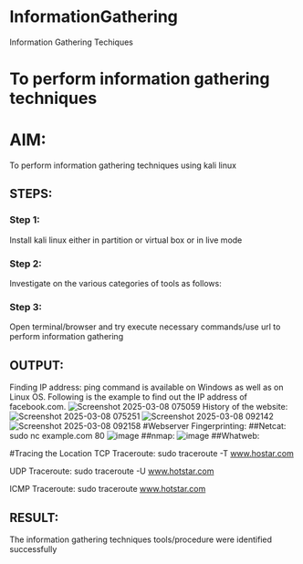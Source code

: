 # InformationGathering
Information Gathering Techiques

# To perform information gathering techniques

# AIM:

To perform information gathering techniques using kali linux 

## STEPS:

### Step 1:

Install kali linux either in partition or virtual box or in live mode

### Step 2:

Investigate on the various categories of tools as follows:

### Step 3:
Open terminal/browser and try execute necessary commands/use url to perform information gathering


## OUTPUT:
Finding IP address:
ping command is available on Windows as well as on Linux OS. Following is the example to find out the IP address of facebook.com.
![Screenshot 2025-03-08 075059](https://github.com/user-attachments/assets/b6dcf133-bd2b-448c-aeea-5e0cddf5ec37)
History of the website:
![Screenshot 2025-03-08 075251](https://github.com/user-attachments/assets/fa2ec307-3ca2-4660-a180-dd301e96c2f2)
![Screenshot 2025-03-08 092142](https://github.com/user-attachments/assets/76c02447-25cf-4e04-a6fa-a160f7871790)
![Screenshot 2025-03-08 092158](https://github.com/user-attachments/assets/abc5c057-8f26-49e3-8ece-bf763180e4c5)
#Webserver Fingerprinting:
##Netcat:
sudo nc example.com 80
![image](https://github.com/user-attachments/assets/8845e947-47ce-455c-935e-1ba2d962a0b4)
##nmap:
![image](https://github.com/user-attachments/assets/ba6276bf-5d9b-4728-98eb-de23f43ec3d1)
##Whatweb:


#Tracing the Location
TCP Traceroute:
sudo traceroute -T www.hostar.com


UDP Traceroute:
sudo traceroute -U www.hotstar.com

ICMP Traceroute:
sudo traceroute  www.hotstar.com

## RESULT:
The information gathering techniques tools/procedure were  identified successfully
